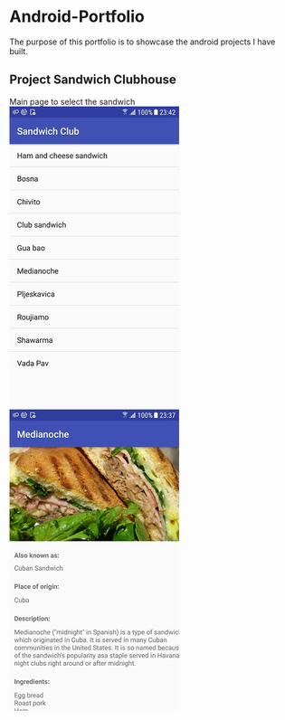 # Android-Portfolio
The purpose of this portfolio is to showcase the android projects I have built.

## Project Sandwich Clubhouse 
Main page to select the sandwich 
![](images/screenshot-sandwich1-300.jpg)
![](images/screenshot-sandwich-300.jpg)
